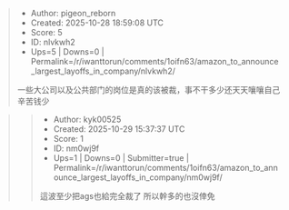 > - Author: pigeon_reborn
> - Created: 2025-10-28 18:59:08 UTC
> - Score: 5
> - ID: nlvkwh2
> - Ups=5 | Downs=0 | Permalink=/r/iwanttorun/comments/1oifn63/amazon_to_announce_largest_layoffs_in_company/nlvkwh2/
>
> 一些大公司以及公共部门的岗位是真的该被裁，事不干多少还天天嚷嚷自己辛苦钱少

>> - Author: kyk00525
>> - Created: 2025-10-29 15:37:37 UTC
>> - Score: 1
>> - ID: nm0wj9f
>> - Ups=1 | Downs=0 | Submitter=true | Permalink=/r/iwanttorun/comments/1oifn63/amazon_to_announce_largest_layoffs_in_company/nm0wj9f/
>>
>> 這波至少把ags也給完全裁了 所以幹多的也沒倖免
